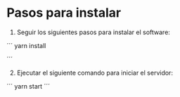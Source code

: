 # Pasos para instalar

1. Seguir los siguientes pasos para instalar el software:

´´´
yarn install

´´´

2. Ejecutar el siguiente comando para iniciar el servidor:

´´´
yarn start
´´´

